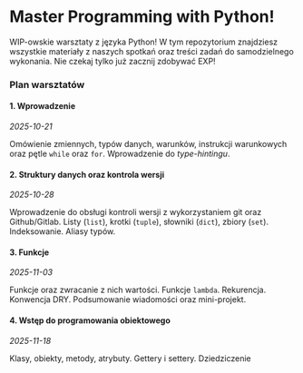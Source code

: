 # Master Programming with Python!

WIP-owskie warsztaty z języka Python! W tym repozytorium znajdziesz wszystkie materiały z naszych spotkań oraz treści zadań do samodzielnego wykonania. Nie czekaj tylko już zacznij zdobywać EXP!

### Plan warsztatów

#### 1. Wprowadzenie
*2025-10-21*

Omówienie zmiennych, typów danych, warunków, instrukcji warunkowych oraz pętle `while` oraz `for`. Wprowadzenie do *type-hintingu*.

#### 2. Struktury danych oraz kontrola wersji
*2025-10-28*

Wprowadzenie do obsługi kontroli wersji z wykorzystaniem git oraz Github/Gitlab. Listy (`list`), krotki (`tuple`), słowniki (`dict`), zbiory (`set`). Indeksowanie. Aliasy typów. 

#### 3. Funkcje
*2025-11-03*

Funkcje oraz zwracanie z nich wartości. Funkcje `lambda`. Rekurencja. Konwencja DRY. Podsumowanie wiadomości oraz mini-projekt.

#### 4. Wstęp do programowania obiektowego
*2025-11-18*

Klasy, obiekty, metody, atrybuty. Gettery i settery. Dziedziczenie 
